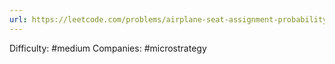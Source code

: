 ```yaml
---
url: https://leetcode.com/problems/airplane-seat-assignment-probability
---
```


Difficulty: #medium
Companies: #microstrategy